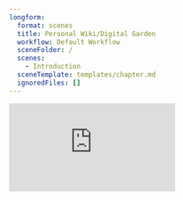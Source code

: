 ```yaml
---
longform:
  format: scenes
  title: Personal Wiki/Digital Garden
  workflow: Default Workflow
  sceneFolder: /
  scenes:
    - Introduction
  sceneTemplate: templates/chapter.md
  ignoredFiles: []
---
```



<iframe height='160' width='300' frameborder='0' allowtransparency='true' scrolling='no' src='https://www.strava.com/athletes/22634337/activity-summary/854969f48e23fa659ad0fbf9c9fb79ec5e616bef'></iframe>